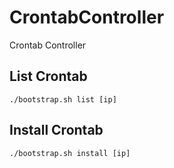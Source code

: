 CrontabController
=================

Crontab Controller

List Crontab
------------

``./bootstrap.sh list [ip]``

Install Crontab
---------------

``./bootstrap.sh install [ip]``
